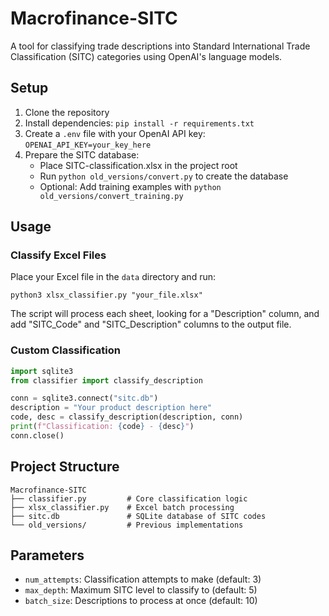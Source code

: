 # Macrofinance-SITC

A tool for classifying trade descriptions into Standard International Trade Classification (SITC) categories using OpenAI's language models.

## Setup

1. Clone the repository
2. Install dependencies: `pip install -r requirements.txt`
3. Create a `.env` file with your OpenAI API key: `OPENAI_API_KEY=your_key_here`
4. Prepare the SITC database:
   * Place SITC-classification.xlsx in the project root
   * Run `python old_versions/convert.py` to create the database
   * Optional: Add training examples with `python old_versions/convert_training.py`

## Usage

### Classify Excel Files

Place your Excel file in the `data` directory and run:

```
python3 xlsx_classifier.py "your_file.xlsx"
```

The script will process each sheet, looking for a "Description" column, and add "SITC_Code" and "SITC_Description" columns to the output file.

### Custom Classification

```python
import sqlite3
from classifier import classify_description

conn = sqlite3.connect("sitc.db")
description = "Your product description here"
code, desc = classify_description(description, conn)
print(f"Classification: {code} - {desc}")
conn.close()
```

## Project Structure

```
Macrofinance-SITC
├── classifier.py         # Core classification logic
├── xlsx_classifier.py    # Excel batch processing
├── sitc.db               # SQLite database of SITC codes
└── old_versions/         # Previous implementations
```

## Parameters

* `num_attempts`: Classification attempts to make (default: 3)
* `max_depth`: Maximum SITC level to classify to (default: 5)
* `batch_size`: Descriptions to process at once (default: 10)
